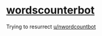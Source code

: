 # [wordscounterbot](https://www.reddit.com/r/wordscounterbot/)

Trying to resurrect [u/nwordcountbot](https://www.reddit.com/r/nwordcountbot/)